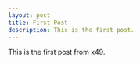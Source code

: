 ```yaml
---
layout: post
title: First Post
description: This is the first post.
---
```


This is the first post from x49.
